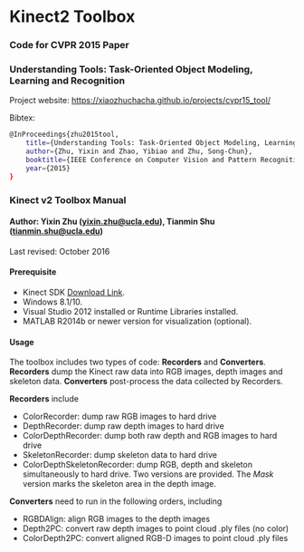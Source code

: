 # Kinect2 Toolbox

### Code for CVPR 2015 Paper
### Understanding Tools: Task-Oriented Object Modeling, Learning and Recognition 

Project website: https://xiaozhuchacha.github.io/projects/cvpr15_tool/

Bibtex:
```bash
@InProceedings{zhu2015tool, 
    title={Understanding Tools: Task-Oriented Object Modeling, Learning and Recognition}, 
    author={Zhu, Yixin and Zhao, Yibiao and Zhu, Song-Chun}, 
    booktitle={IEEE Conference on Computer Vision and Pattern Recognition (CVPR)}, 
    year={2015}
}
```

### Kinect v2 Toolbox Manual
#### Author: Yixin Zhu (yixin.zhu@ucla.edu), Tianmin Shu (tianmin.shu@ucla.edu)

Last revised: October 2016

#### Prerequisite
* Kinect SDK [Download Link](http://www.microsoft.com/en-us/download/details.aspx?id=44561).
* Windows 8.1/10.
* Visual Studio 2012 installed or Runtime Libraries installed.
* MATLAB R2014b or newer version for visualization (optional).

#### Usage

The toolbox includes two types of code: **Recorders** and **Converters**. **Recorders** dump the Kinect raw data into RGB images, depth images and skeleton data. **Converters** post-process the data collected by Recorders.

**Recorders** include
* ColorRecorder: dump raw RGB images to hard drive
* DepthRecorder: dump raw depth images to hard drive
* ColorDepthRecorder: dump both raw depth and RGB images to hard drive
* SkeletonRecorder: dump skeleton data to hard drive
* ColorDepthSkeletonRecorder: dump RGB, depth and skeleton simultaneously to hard drive. Two versions are provided. The *Mask* version marks the skeleton area in the depth image.

**Converters** need to run in the following orders, including
* RGBDAlign: align RGB images to the depth images
* Depth2PC: convert raw depth images to point cloud .ply files (no color)
* ColorDepth2PC: convert aligned RGB-D images to point cloud .ply files
